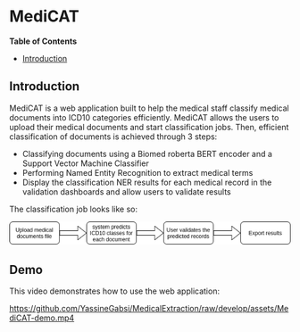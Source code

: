 
# MediCAT

<!-- START doctoc generated TOC please keep comment here to allow auto update -->
<!-- DON'T EDIT THIS SECTION, INSTEAD RE-RUN doctoc TO UPDATE -->
**Table of Contents**

- [Introduction](#introduction)

<!-- END doctoc generated TOC please keep comment here to allow auto update -->

## Introduction
MediCAT is a web application built to help the medical staff classify medical documents into ICD10 categories 
efficiently. MediCAT allows the users to upload their medical documents and start classification jobs. Then, efficient 
classification of documents is achieved through 3 steps:
* Classifying documents using a Biomed roberta BERT encoder and a Support Vector Machine Classifier
* Performing Named Entity Recognition to extract medical terms
* Display the classification NER results for each medical record in the validation dashboards and allow users to 
  validate results
  
The classification job looks like so:

![](./assets/medicat-workflow-overview.png)

## Demo
This video demonstrates how to use the web application:

https://github.com/YassineGabsi/MedicalExtraction/raw/develop/assets/MediCAT-demo.mp4
